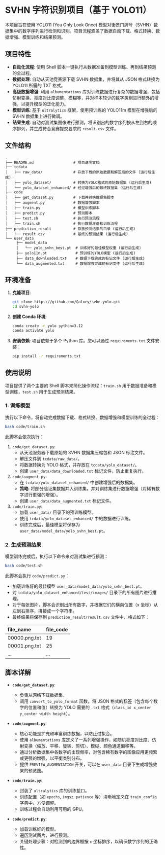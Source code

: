 # SVHN 字符识别项目（基于 YOLO11）

本项目旨在使用 YOLO11 (You Only Look Once) 模型对街景门牌号（SVHN）数据集中的数字序列进行检测和识别。项目流程涵盖了数据自动下载、格式转换、数据增强、模型训练和结果预测。

## 项目特性

- **自动化流程**: 使用 Shell 脚本一键执行从数据准备到模型训练、再到结果预测的全过程。
- **数据处理**: 自动从天池竞赛源下载 SVHN 数据集，并将其从 JSON 格式转换为 YOLO11 所需的 TXT 格式。
- **高级数据增强**: 利用 `albumentations` 库对训练数据进行复杂的数据增强，包括仿射变换、亮度对比度调整、模糊等，并对样本较少的数字类别进行额外的增强，以提升模型的泛化能力。
- **模型训练**: 基于 `ultralytics` 框架，使用预训练的 YOLO11m 模型在增强后的 SVHN 数据集上进行微调。
- **结果生成**: 自动对测试集图像进行预测，将识别出的数字序列按从左到右的顺序排列，并生成符合竞赛提交要求的 `result.csv` 文件。

## 文件结构

```
.
├── README.md                  # 项目说明文档
├── tcdata
│   ├── raw_data/              # 存放下载的原始数据和解压后的文件 (运行后生成)
│   ├── yolo_dataset/          # 转换为YOLO格式的原始数据集 (运行后生成)
│   └── yolo_dataset_enhanced/ # 经过增强后的最终数据集 (运行后生成)
├── code
│   ├── get_dataset.py         # 下载并转换数据集脚本
│   ├── augment.py             # 数据增强脚本
│   ├── train.py               # 模型训练脚本
│   ├── predict.py             # 预测脚本
│   ├── test.sh                # 执行预测流程
│   └── train.sh               # 执行数据准备和训练流程
├── prediction_result          # 存放预测结果的目录 (运行后生成)
│   └── result.csv             # 最终的预测结果 (运行后生成)
└── user_data
     ├── model_data
     │   └── yolo_svhn_best.pt  # 训练好的最佳模型权重 (运行后生成)
     ├── yolo11n.pt             # 预训练的YOLO模型 (运行后生成)
     ├── data_downloaded.txt    # 数据下载完成的标记文件 (运行后生成)
     └── data_augmented.txt     # 数据增强完成的标记文件 (运行后生成)
```

## 环境准备

1. **克隆项目**:

    ```bash
    git clone https://github.com/Qalxry/svhn-yolo.git
    cd svhn-yolo
    ```

2. **创建 Conda 环境**:

    ```bash
    conda create -n yolo python=3.12
    conda activate yolo
    ```

3. **安装依赖**:
    项目依赖于多个 Python 库。您可以通过 `requirements.txt` 文件安装：

    ```bash
    pip install -r requirements.txt
    ```

## 使用说明

项目提供了两个主要的 Shell 脚本来简化操作流程：`train.sh` 用于数据准备和模型训练，`test.sh` 用于生成预测结果。

### 1. 训练模型

执行以下命令，将自动完成数据下载、格式转换、数据增强和模型训练的全过程：

```bash
bash code/train.sh
```

此脚本会依次执行：

1. `code/get_dataset.py`:
    - 从天池服务器下载原始的 SVHN 数据集压缩包和 JSON 标注文件。
    - 解压文件到 `tcdata/raw_data/`。
    - 将数据转换为 YOLO 格式，并存放在 `tcdata/yolo_dataset/`。
    - 创建 `user_data/data_downloaded.txt` 标记文件，防止重复执行。
2. `code/augment.py`:
    - 在 `tcdata/yolo_dataset_enhanced/` 中创建增强后的数据集。
    - **策略**: 将部分验证集数据并入训练集，并对训练集进行数据增强（对稀有数字进行更强的增强）。
    - 创建 `user_data/data_augmented.txt` 标记文件。
3. `code/train.py`:
    - 加载 `user_data/` 目录下的预训练模型。
    - 使用 `tcdata/yolo_dataset_enhanced/` 中的数据进行训练。
    - 训练完成后，最佳模型将保存为 `user_data/model_data/yolo_svhn_best.pt`。

### 2. 生成预测结果

模型训练完成后，执行以下命令来对测试集进行预测：

```bash
bash code/test.sh
```

此脚本会执行 `code/predict.py`：

- 加载训练好的最佳模型 `user_data/model_data/yolo_svhn_best.pt`。
- 对 `tcdata/yolo_dataset_enhanced/test/images/` 目录下的所有图片进行推理。
- 对于每张图片，脚本会识别出所有数字，并根据它们的横向位置（x 坐标）从左到右排序，拼接成一个字符串。
- 最终结果将保存到 `prediction_result/result.csv` 文件中，格式如下：

| file_name | file_code |
| :-------- | :-------- |
| 00000.png.txt | 19 |
| 00001.png.txt | 25 |
| ... | ... |

## 脚本详解

- **`code/get_dataset.py`**:
  - 负责从网络下载数据集。
  - 调用 `convert_to_yolo_format` 函数，将 JSON 格式的标签（包含每个数字的位置和值）转换为 YOLO 需要的 `.txt` 格式（`class_id x_center y_center width height`）。

- **`code/augment.py`**:
  - 核心功能是扩充和丰富训练数据，以防止过拟合。
  - 使用 `albumentations` 库定义了一系列增强操作，如随机亮度对比度、仿射变换（缩放、平移、旋转、剪切）、模糊、颜色通道偏移等。
  - 通过分析数据集中各数字的出现频率，对包含稀有数字的图像应用更频繁或更强的增强，以平衡类别分布。
  - 提供 `PREVIEW_AUGMENTATION` 开关，可以在 `user_data` 目录下生成增强效果的预览图。

- **`code/train.py`**:
  - 封装了 `ultralytics` 库的训练接口。
  - 训练配置（如 `epochs`, `imgsz`, `patience` 等）清晰地定义在 `train_config` 字典中，方便调整。
  - 训练过程会自动利用可用的 GPU。

- **`code/predict.py`**:
  - 加载训练好的模型。
  - 遍历测试图片，进行预测。
  - 关键处理步骤：对检测到的边界框按 `x` 坐标排序，以确保数字序列的正确性。

